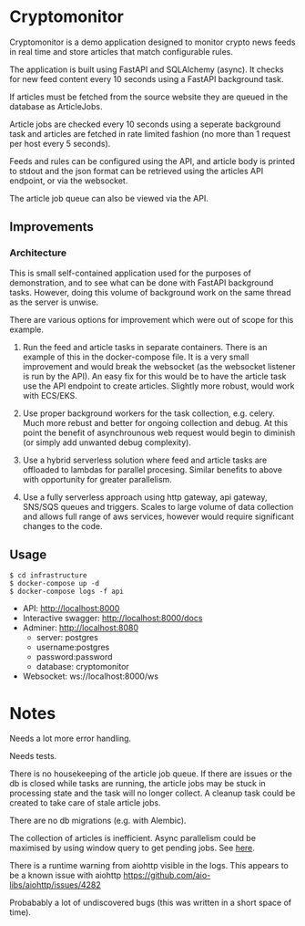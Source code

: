 # Cryptomonitor
Cryptomonitor is a demo application designed to monitor crypto news feeds in real time and store articles that match configurable rules.

The application is built using FastAPI and SQLAlchemy (async). 
It checks for new feed content every 10 seconds using a FastAPI background task.

If articles must be fetched from the source website they are queued in the database as ArticleJobs.

Article jobs are checked every 10 seconds using a seperate background task and articles are fetched in rate limited fashion (no more than 1 request per host every 5 seconds).

Feeds and rules can be configured using the API, and article body is printed to stdout and the json format can be retrieved using the articles API endpoint, or via the websocket.

The article job queue can also be viewed via the API.


## Improvements

### Architecture
This is small self-contained application used for the purposes of demonstration, and to see what can be done with FastAPI background tasks. However, doing this volume of background work on the same thread as the server is unwise. 

There are various options for improvement which were out of scope for this example.

1. Run the feed and article tasks in separate containers. There is an example of this in the docker-compose file. It is a very small improvement and would break the websocket (as the websocket listener is run by the API). An easy fix for this would be to have the article task use the API endpoint to create articles. Slightly more robust, would work with ECS/EKS.

2. Use proper background workers for the task collection, e.g. celery. Much more rebust and better for ongoing collection and debug. At this point the benefit of asynchrounous web request would begin to diminish (or simply add unwanted debug complexity). 

3. Use a hybrid serverless solution where feed and article tasks are offloaded to lambdas for parallel procesing. Similar benefits to above with opportunity for greater parallelism. 

4. Use a fully serverless approach using http gateway, api gateway, SNS/SQS queues and triggers. Scales to large volume of data collection and allows full range of aws services, however would require significant changes to the code. 

## Usage
```
$ cd infrastructure
$ docker-compose up -d
$ docker-compose logs -f api
```

* API: [http://localhost:8000](http://localhost:8000)
* Interactive swagger: [http://localhost:8000/docs](http://localhost:8000/docs)
* Adminer: [http://localhost:8080](http://localhost:8080)
    * server: postgres 
    * username:postgres 
    * password:password 
    * database: cryptomonitor
* Websocket: ws://localhost:8000/ws

# Notes

Needs a lot more error handling. 

Needs tests.

There is no housekeeping of the article job queue. If there are issues or the db is
closed while tasks are running, the article jobs may be stuck in processing state and the task will no longer collect. A cleanup task could be created to take care of stale article jobs.

There are no db migrations (e.g. with Alembic).

The collection of articles is inefficient. Async parallelism could be maximised by using window query to get pending jobs. See [here](src/cryptomonitor/database/crud/article.py#103).

There is a runtime warning from aiohttp visible in the logs. This appears to be a known issue with aiohttp https://github.com/aio-libs/aiohttp/issues/4282

Probabably a lot of undiscovered bugs (this was written in a short space of time).
